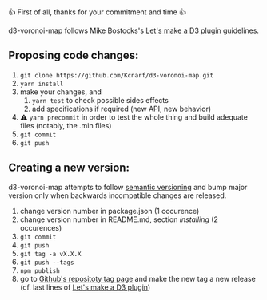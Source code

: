:+1: First of all, thanks for your commitment and time :+1:

d3-voronoi-map follows Mike Bostocks's [Let's make a D3 plugin](https://bost.ocks.org/mike/d3-plugin/#publish) guidelines.

## Proposing code changes:

1. `git clone https://github.com/Kcnarf/d3-voronoi-map.git`
2. `yarn install`
3. make your changes, and
   1. `yarn test` to check possible sides effects
   2. add specifications if required (new API, new behavior)
4. :warning: `yarn precommit` in order to test the whole thing and build adequate files (notably, the .min files)
5. `git commit`
6. `git push`

## Creating a new version:

d3-voronoi-map attempts to follow [semantic versioning](https://semver.org) and bump major version only when backwards incompatible changes are released.

1. change version number in package.json (1 occurence)
2. change version number in README.md, section _installing_ (2 occurences)
3. `git commit`
4. `git push`
5. `git tag -a vX.X.X`
6. `git push --tags`
7. `npm publish`
8. go to [Github's repositoty tag page](https://github.com/Kcnarf/d3-voronoi-map/tags) and make the new tag a new release (cf. last lines of [Let's make a D3 plugin](https://bost.ocks.org/mike/d3-plugin/#publish))
